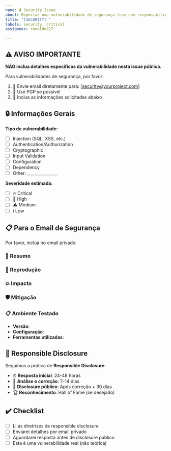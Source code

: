 ```yaml
---
name: 🔒 Security Issue
about: Reportar uma vulnerabilidade de segurança (use com responsabilidade)
title: "[SECURITY] "
labels: security, critical
assignees: ronaldo227

---
```


## ⚠️ AVISO IMPORTANTE
**NÃO inclua detalhes específicos da vulnerabilidade nesta issue pública.**

Para vulnerabilidades de segurança, por favor:
1. 📧 Envie email diretamente para: [security@yourproject.com]
2. 🔐 Use PGP se possível
3. 📝 Inclua as informações solicitadas abaixo

## 🔒 Informações Gerais
<!-- Informações que podem ser compartilhadas publicamente -->

**Tipo de vulnerabilidade:**
- [ ] Injection (SQL, XSS, etc.)
- [ ] Authentication/Authorization
- [ ] Cryptographic
- [ ] Input Validation
- [ ] Configuration
- [ ] Dependency
- [ ] Other: _______________

**Severidade estimada:**
- [ ] 🔥 Critical
- [ ] 🚨 High  
- [ ] ⚠️ Medium
- [ ] ℹ️ Low

## 📋 Para o Email de Segurança
Por favor, inclua no email privado:

### 🎯 Resumo
<!-- Breve descrição da vulnerabilidade -->

### 🔄 Reprodução
<!-- Passos detalhados para reproduzir -->

### 💥 Impacto
<!-- Qual o potencial impacto desta vulnerabilidade -->

### 🛡️ Mitigação
<!-- Sugestões de correção ou mitigação temporal -->

### 📋 Ambiente Testado
- **Versão**: 
- **Configuração**: 
- **Ferramentas utilizadas**: 

## 🤝 Responsible Disclosure
Seguimos a prática de **Responsible Disclosure**:
- ⏰ **Resposta inicial**: 24-48 horas
- 🔧 **Análise e correção**: 7-14 dias
- 📢 **Disclosure público**: Após correção + 30 dias
- 🏆 **Reconhecimento**: Hall of Fame (se desejado)

## ✔️ Checklist
- [ ] Li as diretrizes de responsible disclosure
- [ ] Enviarei detalhes por email privado
- [ ] Aguardarei resposta antes de disclosure público
- [ ] Esta é uma vulnerabilidade real (não teórica)